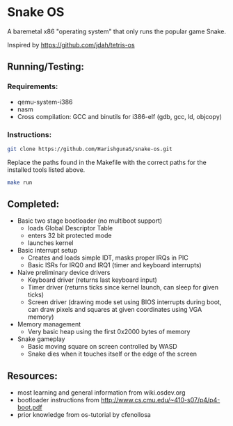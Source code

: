 # Snake OS
A baremetal x86 "operating system" that only runs the popular game Snake.

Inspired by https://github.com/jdah/tetris-os

## Running/Testing:
### Requirements:
* qemu-system-i386
* nasm
* Cross compilation: GCC and binutils for i386-elf (gdb, gcc, ld, objcopy)
### Instructions:
```bash
git clone https://github.com/HarishgunaS/snake-os.git
```
Replace the paths found in the Makefile with the correct paths for the installed tools listed above.
```bash
make run
```




## Completed:
* Basic two stage bootloader (no multiboot support)
    * loads Global Descriptor Table
    * enters 32 bit protected mode
    * launches kernel
* Basic interrupt setup
    * Creates and loads simple IDT, masks proper IRQs in PIC
    * Basic ISRs for IRQ0 and IRQ1 (timer and keyboard interrupts)
* Naive preliminary device drivers
    * Keyboard driver (returns last keyboard input)
    * Timer driver (returns ticks since kernel launch, can sleep for given ticks)
    * Screen driver (drawing mode set using BIOS interrupts during boot, can draw pixels and squares at given coordinates using VGA memory)
* Memory management
    * Very basic heap using the first 0x2000 bytes of memory
* Snake gameplay
    * Basic moving square on screen controlled by WASD
    * Snake dies when it touches itself or the edge of the screen


## Resources:
* most learning and general information from wiki.osdev.org
* bootloader instructions from http://www.cs.cmu.edu/~410-s07/p4/p4-boot.pdf
* prior knowledge from os-tutorial by cfenollosa
